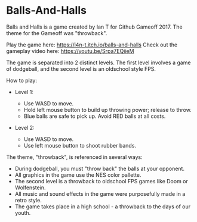 # Balls-And-Halls

Balls and Halls is a game created by Ian T for Github Gameoff 2017. The theme for the Gameoff was "throwback".

Play the game here: https://i4n-t.itch.io/balls-and-halls
Check out the gameplay video here: https://youtu.be/Srpa7EQiieM

The game is separated into 2 distinct levels. The first level involves a game of dodgeball, and the second level is an oldschool style FPS. 

How to play: 
* Level 1:
  * Use WASD to move.
  * Hold left mouse button to build up throwing power; release to throw.
  * Blue balls are safe to pick up. Avoid RED balls at all costs.
 
* Level 2:
  * Use WASD to move.
  * Use left mouse button to shoot rubber bands.
  

The theme, "throwback", is referenced in several ways:
* During dodgeball, you must "throw back" the balls at your opponent.
* All graphics in the game use the NES color pallette.
* The second level is a throwback to oldschool FPS games like Doom or Wolfenstein.
* All music and sound effects in the game were purposefully made in a retro style.
* The game takes place in a high school - a throwback to the days of our youth.


